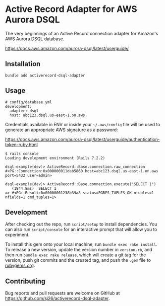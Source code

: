 # Active Record Adapter for AWS Aurora DSQL

The very beginnings of an Active Record connection adapter for Amazon's AWS Aurora DSQL database.

https://docs.aws.amazon.com/aurora-dsql/latest/userguide/

## Installation

```
bundle add activerecord-dsql-adapter
```

## Usage

```
# config/database.yml
development:
  adapter: dsql
  host: abc123.dsql.us-east-1.on.aws
```

Credentials available in ENV or inside your `~/.aws/config` file will be used to generate an appropriate AWS signature as a password:

https://docs.aws.amazon.com/aurora-dsql/latest/userguide/authentication-token-ruby.html

```
$ rails console
Loading development environment (Rails 7.2.2)

dsql-example(dev)> ActiveRecord::Base.connection.raw_connection
#<PG::Connection:0x000000011dab5860 host=abc123.dsql.us-east-1.on.aws port=5432 user=admin>

dsql-example(dev)> ActiveRecord::Base.connection.execute("SELECT 1")
   (1844.8ms)  SELECT 1
=> #<PG::Result:0x00000001238b39a8 status=PGRES_TUPLES_OK ntuples=1 nfields=1 cmd_tuples=1>
```

## Development

After checking out the repo, run `script/setup` to install dependencies. You can also run `script/console` for an interactive prompt that will allow you to experiment.

To install this gem onto your local machine, run `bundle exec rake install`. To release a new version, update the version number in `version.rb`, and then run `bundle exec rake release`, which will create a git tag for the version, push git commits and the created tag, and push the `.gem` file to [rubygems.org](https://rubygems.org).

## Contributing

Bug reports and pull requests are welcome on GitHub at https://github.com/sj26/activerecord-dsql-adapter.
